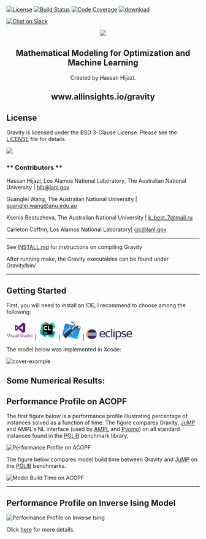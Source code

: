[![License](https://img.shields.io/badge/License-BSD--3-brightgreen.svg)](https://opensource.org/licenses/BSD-3-Clause)
[![Build Status](https://travis-ci.org/coin-or/Gravity.svg?branch=master)](https://travis-ci.org/coin-or/Gravity)
[![Code Coverage](https://codecov.io/gh/coin-or/gravity/branch/master/graph/badge.svg)](https://codecov.io/gh/coin-or/Gravity)
[![download](https://img.shields.io/badge/download%20%20-latest-blue.svg)](https://github.com/coin-or/Gravity/releases)

<a href="https://goo.gl/f7QLcS"><img alt="Chat on Slack" height="40" width="172" src="https://platform.slack-edge.com/img/sign_in_with_slack.png" srcset="https://platform.slack-edge.com/img/sign_in_with_slack.png 1x, https://platform.slack-edge.com/img/sign_in_with_slack@2x.png 2x" /></a>

<p align="center">
<img src="https://static.wixstatic.com/media/c6cff5_dd7659693c6247dc8eb8605d3dca95e8~mv2_d_3300_2550_s_4_2.png/v1/crop/x_1058,y_575,w_1183,h_1225/fill/w_288,h_298,al_c,usm_0.66_1.00_0.01/c6cff5_dd7659693c6247dc8eb8605d3dca95e8~mv2_d_3300_2550_s_4_2.png" width="250">
</p>
<H2 align="center"> Mathematical Modeling for Optimization and Machine Learning </H2>

<p align="center"> Created by Hassan Hijazi. </p>

<H2 align="center"> www.allinsights.io/gravity </H2>



## License

Gravity is licensed under the BSD 3-Clause License. Please see the [LICENSE](https://github.com/coin-or/Gravity/blob/master/LICENSE) file for details.

[<img 
src="https://static.wixstatic.com/media/c6cff5_083fff4f0fa94b4b98b6790b18e7af8b~mv2.png/v1/fill/w_210,h_137,al_c,usm_0.66_1.00_0.01/c6cff5_083fff4f0fa94b4b98b6790b18e7af8b~mv2.png" width="100">](https://paypal.me/hlhijazi)

### ** Contributors **
Hassan Hijazi, Los Alamos National Laboratory, The Australian National University | hlh@lanl.gov

Guanglei Wang, The Australian National University | guanglei.wang@anu.edu.au

Ksenia Bestuzheva, The Australian National University | k_best_7@mail.ru

Carleton Coffrin, Los Alamos National Laboratory| cjc@lanl.gov

*****************************
See [INSTALL.md](INSTALL.md) for instructions on compiling Gravity

After running make, the Gravity executables can be found under Gravity/bin/
*****************************

Getting Started
-----------
First, you will need to install an IDE, I recommend to choose among the following:

[<img src="media/visual_studio.jpg" width="70">](https://www.visualstudio.com/downloads/) | 
[<img src="media/clion.jpg" width="50">](https://www.jetbrains.com/clion/) | 
[<img src="media/Xcode.png" width="50">](https://developer.apple.com/xcode/downloads/) | 
[<img src="media/eclipse-800x188.png" width="120">](https://www.eclipse.org/downloads/packages/release/2018-09/r/eclipse-ide-cc-developers)

The model below was implemented in Xcode:

![cover-example](media/Kapture_Stable_Set.gif)


Some Numerical Results:
-----------
Performance Profile on ACOPF
-----------

The first figure below is a performance profile illustrating percentage of instances solved as a function of time.
The figure compares Gravity, [JuMP](http://www.juliaopt.org/JuMP.jl/latest/index.html) and AMPL's NL interface (used by [AMPL](http://ampl.com/) and [Pyomo](http://www.pyomo.org/)) on all standard instances found in the [PGLIB](https://github.com/power-grid-lib/pglib-opf) benchmark library.

![Performance Profile on ACOPF](https://static.wixstatic.com/media/c6cff5_9b2b29e8a33840c59902fc95ffabf3ed~mv2.png/v1/crop/x_0,y_0,w_1064,h_600/fill/w_869,h_490,al_c,usm_0.66_1.00_0.01/c6cff5_9b2b29e8a33840c59902fc95ffabf3ed~mv2.png)

The figure below compares model build time between Gravity and [JuMP](http://www.juliaopt.org/JuMP.jl/latest/index.html) on the [PGLIB](https://github.com/power-grid-lib/pglib-opf) benchmarks.

![Model Build Time on ACOPF](https://static.wixstatic.com/media/c6cff5_7d8e39d464b647fe98ee7f74d57f289d~mv2.png/v1/fill/w_894,h_535,al_c,usm_0.66_1.00_0.01/c6cff5_7d8e39d464b647fe98ee7f74d57f289d~mv2.png)

-----------
Performance Profile on Inverse Ising Model
-----------


![Performance Profile on Inverse Ising](https://static.wixstatic.com/media/c6cff5_e38e7a012b104dc0ba19fec1e32c10ad~mv2.png/v1/crop/x_0,y_0,w_1058,h_600/fill/w_863,h_489,al_c,usm_0.66_1.00_0.01/c6cff5_e38e7a012b104dc0ba19fec1e32c10ad~mv2.png)


Click [here](https://www.allinsights.io/numerical-results) for more details.
